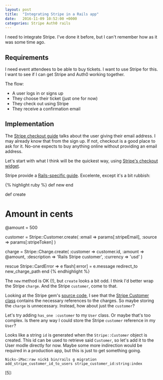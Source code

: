 ```yaml
---
layout: post
title:  "Integrating Stripe in a Rails app"
date:   2016-11-09 10:52:00 +0000
categories: Stripe Auth0 rails
---
```


I need to integrate Stripe. I've done it before, but I can't remember how as it was some time ago.

## Requirements

I need event attendees to be able to buy tickets. I want to use Stripe for this. I want to see if I can get Stripe and Auth0 working together.

The flow:

* A user logs in or signs up
* They choose their ticket (just one for now)
* They check out using Stripe
* They receive a confirmation email

## Implementation

The [Stripe checkout guide][0] talks about the user giving their email address. I may already know that from the sign up. If not, checkout is a good place to ask for it. No-one expects to buy anything online without providing an email address.

Let's start with what I think will be the quickest way, using [Stripe's checkout widget][1].

Stripe provide a [Rails-specific guide][2]. Excelente, except it's a bit rubbish:

{% highlight ruby %}
def new
end

def create
  # Amount in cents
  @amount = 500

  customer = Stripe::Customer.create(
    :email => params[:stripeEmail],
    :source  => params[:stripeToken]
  )

  charge = Stripe::Charge.create(
    :customer    => customer.id,
    :amount      => @amount,
    :description => 'Rails Stripe customer',
    :currency    => 'usd'
  )

rescue Stripe::CardError => e
  flash[:error] = e.message
  redirect_to new_charge_path
end
{% endhighlight %}

The `new` method is OK (!), but `create` looks a bit odd. I think I'd better wrap the Stripe `charge`. And the Stripe `customer`, come to that.

Looking at the Stripe gem's [source code][3], I see that the [Stripe Customer class][4] contains the necessary references to the charges. So maybe storing the `charge` is unnecessary. Instead, how about just the `customer`?

Let's try adding `has_one :customer` to my `User` class. Or maybe that's too complex. Is there any way I could store the Stripe `customer` reference in my `User`?

Looks like a string `id` is generated when the `Stripe::Customer` object is created. This id can be used to retrieve said `Customer`, so let's add it to the User modle directly for now. Maybe some more indirection would be required in a production app, but this is just to get something going.

`Nicks-iMac:raw nick$ bin/rails g migration add_stripe_customer_id_to_users stripe_customer_id:string:index`



[0]: https://stripe.com/docs/checkout
[1]: https://stripe.com/checkout
[2]: https://stripe.com/docs/checkout/rails
[3]: https://github.com/stripe/stripe-ruby
[4]: https://github.com/stripe/stripe-ruby/blob/master/lib/stripe/customer.rb
[5]: 